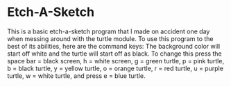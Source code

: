 # Etch-A-Sketch
This is a basic etch-a-sketch program that I made on accident one day when messing around with the turtle module. 
To use this program to the best of its abilities, here are the command keys:
The background color will start off white and the turtle will start off as black. To change this press
the space bar = black screen, h = white screen, g = green turtle, p = pink turtle, b = black turtle, y = yellow turtle, o = orange turtle, r = red turtle, u = purple turtle, w = white turtle, and press e = blue turtle. 

